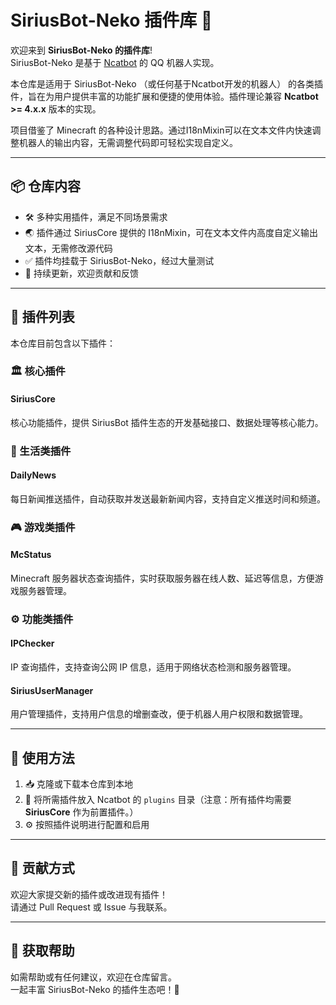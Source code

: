 # SiriusBot-Neko 插件库 🚀

欢迎来到 **SiriusBot-Neko 的插件库**!  
SiriusBot-Neko 是基于 [Ncatbot](https://github.com/liyihao1110/ncatbot) 的 QQ 机器人实现。 

本仓库是适用于 SiriusBot-Neko （或任何基于Ncatbot开发的机器人） 的各类插件，旨在为用户提供丰富的功能扩展和便捷的使用体验。插件理论兼容 **Ncatbot >= 4.x.x** 版本的实现。  

项目借鉴了 Minecraft 的各种设计思路。通过I18nMixin可以在文本文件内快速调整机器人的输出内容，无需调整代码即可轻松实现自定义。

---

## 📦 仓库内容

- 🛠️ 多种实用插件，满足不同场景需求
- 🌏 插件通过 SiriusCore 提供的 I18nMixin，可在文本文件内高度自定义输出文本，无需修改源代码
- ✅ 插件均挂载于 SiriusBot-Neko，经过大量测试
- 🔄 持续更新，欢迎贡献和反馈

---

## 🧩 插件列表

本仓库目前包含以下插件：

### 🏛️ 核心插件
#### SiriusCore
核心功能插件，提供 SiriusBot 插件生态的开发基础接口、数据处理等核心能力。

### 📰 生活类插件
#### DailyNews
每日新闻推送插件，自动获取并发送最新新闻内容，支持自定义推送时间和频道。

### 🎮 游戏类插件
#### McStatus
Minecraft 服务器状态查询插件，实时获取服务器在线人数、延迟等信息，方便游戏服务器管理。

### ⚙️ 功能类插件
#### IPChecker
IP 查询插件，支持查询公网 IP 信息，适用于网络状态检测和服务器管理。

#### SiriusUserManager
用户管理插件，支持用户信息的增删查改，便于机器人用户权限和数据管理。

---

## 🚀 使用方法

1. 📥 克隆或下载本仓库到本地
2. 📂 将所需插件放入 Ncatbot 的 `plugins` 目录（注意：所有插件均需要 **SiriusCore** 作为前置插件。）
3. ⚙️ 按照插件说明进行配置和启用

---

## 🤝 贡献方式

欢迎大家提交新的插件或改进现有插件！  
请通过 Pull Request 或 Issue 与我联系。

---

## 💬 获取帮助

如需帮助或有任何建议，欢迎在仓库留言。  
一起丰富 SiriusBot-Neko 的插件生态吧！🎉